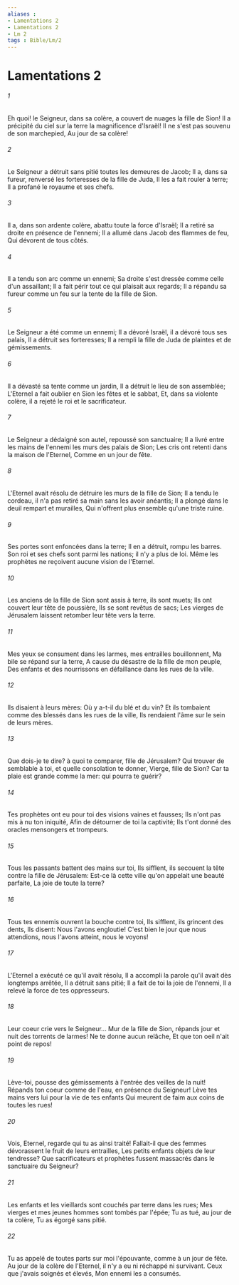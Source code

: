 ```yaml
---
aliases : 
- Lamentations 2
- Lamentations 2
- Lm 2
tags : Bible/Lm/2
---
```


# Lamentations 2

###### 1
Eh quoi! le Seigneur, dans sa colère, a couvert de nuages la fille de Sion! Il a précipité du ciel sur la terre la magnificence d'Israël! Il ne s'est pas souvenu de son marchepied, Au jour de sa colère!
###### 2
Le Seigneur a détruit sans pitié toutes les demeures de Jacob; Il a, dans sa fureur, renversé les forteresses de la fille de Juda, Il les a fait rouler à terre; Il a profané le royaume et ses chefs.
###### 3
Il a, dans son ardente colère, abattu toute la force d'Israël; Il a retiré sa droite en présence de l'ennemi; Il a allumé dans Jacob des flammes de feu, Qui dévorent de tous côtés.
###### 4
Il a tendu son arc comme un ennemi; Sa droite s'est dressée comme celle d'un assaillant; Il a fait périr tout ce qui plaisait aux regards; Il a répandu sa fureur comme un feu sur la tente de la fille de Sion.
###### 5
Le Seigneur a été comme un ennemi; Il a dévoré Israël, il a dévoré tous ses palais, Il a détruit ses forteresses; Il a rempli la fille de Juda de plaintes et de gémissements.
###### 6
Il a dévasté sa tente comme un jardin, Il a détruit le lieu de son assemblée; L'Eternel a fait oublier en Sion les fêtes et le sabbat, Et, dans sa violente colère, il a rejeté le roi et le sacrificateur.
###### 7
Le Seigneur a dédaigné son autel, repoussé son sanctuaire; Il a livré entre les mains de l'ennemi les murs des palais de Sion; Les cris ont retenti dans la maison de l'Eternel, Comme en un jour de fête.
###### 8
L'Eternel avait résolu de détruire les murs de la fille de Sion; Il a tendu le cordeau, il n'a pas retiré sa main sans les avoir anéantis; Il a plongé dans le deuil rempart et murailles, Qui n'offrent plus ensemble qu'une triste ruine.
###### 9
Ses portes sont enfoncées dans la terre; Il en a détruit, rompu les barres. Son roi et ses chefs sont parmi les nations; il n'y a plus de loi. Même les prophètes ne reçoivent aucune vision de l'Eternel.
###### 10
Les anciens de la fille de Sion sont assis à terre, ils sont muets; Ils ont couvert leur tête de poussière, Ils se sont revêtus de sacs; Les vierges de Jérusalem laissent retomber leur tête vers la terre.
###### 11
Mes yeux se consument dans les larmes, mes entrailles bouillonnent, Ma bile se répand sur la terre, A cause du désastre de la fille de mon peuple, Des enfants et des nourrissons en défaillance dans les rues de la ville.
###### 12
Ils disaient à leurs mères: Où y a-t-il du blé et du vin? Et ils tombaient comme des blessés dans les rues de la ville, Ils rendaient l'âme sur le sein de leurs mères.
###### 13
Que dois-je te dire? à quoi te comparer, fille de Jérusalem? Qui trouver de semblable à toi, et quelle consolation te donner, Vierge, fille de Sion? Car ta plaie est grande comme la mer: qui pourra te guérir?
###### 14
Tes prophètes ont eu pour toi des visions vaines et fausses; Ils n'ont pas mis à nu ton iniquité, Afin de détourner de toi la captivité; Ils t'ont donné des oracles mensongers et trompeurs.
###### 15
Tous les passants battent des mains sur toi, Ils sifflent, ils secouent la tête contre la fille de Jérusalem: Est-ce là cette ville qu'on appelait une beauté parfaite, La joie de toute la terre?
###### 16
Tous tes ennemis ouvrent la bouche contre toi, Ils sifflent, ils grincent des dents, Ils disent: Nous l'avons engloutie! C'est bien le jour que nous attendions, nous l'avons atteint, nous le voyons!
###### 17
L'Eternel a exécuté ce qu'il avait résolu, Il a accompli la parole qu'il avait dès longtemps arrêtée, Il a détruit sans pitié; Il a fait de toi la joie de l'ennemi, Il a relevé la force de tes oppresseurs.
###### 18
Leur coeur crie vers le Seigneur... Mur de la fille de Sion, répands jour et nuit des torrents de larmes! Ne te donne aucun relâche, Et que ton oeil n'ait point de repos!
###### 19
Lève-toi, pousse des gémissements à l'entrée des veilles de la nuit! Répands ton coeur comme de l'eau, en présence du Seigneur! Lève tes mains vers lui pour la vie de tes enfants Qui meurent de faim aux coins de toutes les rues!
###### 20
Vois, Eternel, regarde qui tu as ainsi traité! Fallait-il que des femmes dévorassent le fruit de leurs entrailles, Les petits enfants objets de leur tendresse? Que sacrificateurs et prophètes fussent massacrés dans le sanctuaire du Seigneur?
###### 21
Les enfants et les vieillards sont couchés par terre dans les rues; Mes vierges et mes jeunes hommes sont tombés par l'épée; Tu as tué, au jour de ta colère, Tu as égorgé sans pitié.
###### 22
Tu as appelé de toutes parts sur moi l'épouvante, comme à un jour de fête. Au jour de la colère de l'Eternel, il n'y a eu ni réchappé ni survivant. Ceux que j'avais soignés et élevés, Mon ennemi les a consumés.
